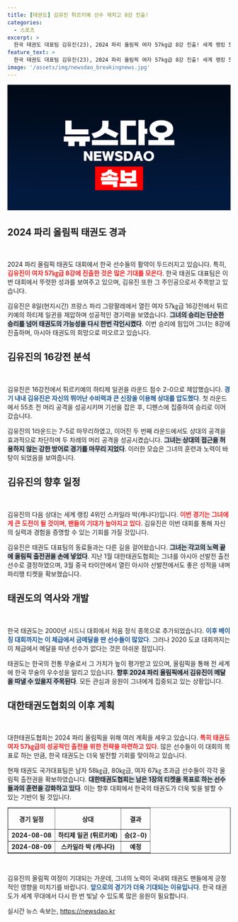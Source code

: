 ```yaml
---
title: [태권도] 김유진 튀르키예 선수 제치고 8강 진출!
categories:
  - 스포츠
excerpt: >
  한국 태권도 대표팀 김유진(23), 2024 파리 올림픽 여자 57kg급 8강 진출! 세계 랭킹 5위 선수를 꺾고 당당히 올라선 그녀의 경기가 주목받고 있다. 다음 상대는 캐나다의 스카일라 박!
feature_text: >
  한국 태권도 대표팀 김유진(23), 2024 파리 올림픽 여자 57kg급 8강 진출! 세계 랭킹 5위 선수를 꺾고 당당히 올라선 그녀의 경기가 주목받고 있다. 다음 상대는 캐나다의 스카일라 박!
image: '/assets/img/newsdao_breakingnews.jpg'
---
```


<p><img src="/assets/img/newsdao_breakingnews.jpg" alt="cryptoinkorea 속보" /></p>

<h2 data-ke-size="size26">2024 파리 올림픽 태권도 경과</h2>

<p data-ke-size="size16">&nbsp;</p>

<p>2024 파리 올림픽 태권도 대회에서 한국 선수들의 활약이 두드러지고 있습니다. 특히, <b><span style="color: #ee2323;">김유진이 여자 57㎏급 8강에 진출한 것은 많은 기대를 모은다</span></b>. 한국 태권도 대표팀은 이번 대회에서 뚜렷한 성과를 보여주고 있으며, 김유진 또한 그 주인공으로서 주목받고 있습니다. </p>

<p>김유진은 8일(현지시간) 프랑스 파리 그랑팔레에서 열린 여자 57㎏급 16강전에서 튀르키예의 하티제 일귄을 제압하며 성공적인 경기력을 보였습니다. <b><span style="background-color: #21538527;">그녀의 승리는 단순한 승리를 넘어 태권도의 가능성을 다시 한번 각인시켰다</span></b>. 이번 승리에 힘입어 그녀는 8강에 진출하며, 아시아 태권도의 희망으로 떠오르고 있습니다.</p>

<h2 data-ke-size="size26">김유진의 16강전 분석</h2>

<p data-ke-size="size16">&nbsp;</p>

<p>김유진은 16강전에서 튀르키예의 하티제 일귄을 라운드 점수 2-0으로 제압했습니다. <b><span style="color: #1a5490;">경기 내내 김유진은 자신의 뛰어난 수비력과 큰 신장을 이용해 상대를 압도했다</span></b>. 첫 라운드에서 55초 전 머리 공격을 성공시키며 기선을 잡은 후, 디펜스에 집중하여 승리로 이어갔습니다. </p>

<p>김유진의 1라운드는 7-5로 마무리하였고, 이어진 두 번째 라운드에서도 상대의 공격을 효과적으로 차단하며 두 차례의 머리 공격을 성공시켰습니다. <b><span style="background-color: #21538527;">그녀는 상대의 접근을 허용하지 않는 강한 방어로 경기를 마무리 지었다</span></b>. 이러한 모습은 그녀의 훈련과 노력이 바탕이 되었음을 보여줍니다. </p>

<h2 data-ke-size="size26">김유진의 향후 일정</h2>

<p data-ke-size="size16">&nbsp;</p>

<p>김유진의 다음 상대는 세계 랭킹 4위인 스카일라 박(캐나다)입니다. <b><span style="color: #ee2323;">이번 경기는 그녀에게 큰 도전이 될 것이며, 팬들의 기대가 높아지고 있다</span></b>. 김유진은 이번 대회를 통해 자신의 실력과 경험을 증명할 수 있는 기회를 가질 것입니다.</p>

<p>김유진은 태권도 대표팀의 동료들과는 다른 길을 걸어왔습니다. <b><span style="background-color: #21538527;">그녀는 각고의 노력 끝에 올림픽 출전권을 손에 넣었다</span></b>. 지난 1월 대한태권도협회는 그녀를 아시아 선발전 출전 선수로 결정하였으며, 3월 중국 타이안에서 열린 아시아 선발전에서도 좋은 성적을 내며 파리행 티켓을 확보했습니다.</p>

<h2 data-ke-size="size26">태권도의 역사와 개발</h2>

<p data-ke-size="size16">&nbsp;</p>

<p>한국 태권도는 2000년 시드니 대회에서 처음 정식 종목으로 추가되었습니다. <b><span style="color: #1a5490;">이후 베이징 대회까지는 이 체급에서 금메달을 딴 선수들이 많았다</span></b>. 그러나 2020 도쿄 대회까지는 이 체급에서 메달을 따낸 선수가 없다는 것은 아쉬운 점입니다.</p>

<p>태권도는 한국의 전통 무술로서 그 가치가 높이 평가받고 있으며, 올림픽을 통해 전 세계에 한국 무술의 우수성을 알리고 있습니다. <b><span style="background-color: #21538527;">향후 2024 파리 올림픽에서 김유진이 메달을 따낼 수 있을지 주목된다</span></b>. 모든 관심과 응원이 그녀에게 집중되고 있는 상황입니다.</p>

<h2 data-ke-size="size26">대한태권도협회의 이후 계획</h2>

<p data-ke-size="size16">&nbsp;</p>

<p>대한태권도협회는 2024 파리 올림픽을 위해 여러 계획을 세우고 있습니다. <b><span style="color: #ee2323;">특히 태권도 여자 57㎏급의 성공적인 출전을 위한 전략을 마련하고 있다</span></b>. 많은 선수들이 이 대회의 목표로 하는 만큼, 한국 태권도는 더욱 발전할 기회를 맞이하고 있습니다.</p>

<p>현재 태권도 국가대표팀은 남자 58㎏급, 80㎏급, 여자 67㎏ 초과급 선수들이 각각 올림픽 출전권을 확보하였습니다. <b><span style="background-color: #21538527;">대한태권도협회는 남은 1장의 티켓을 목표로 하는 선수들과의 훈련을 강화하고 있다</span></b>. 이는 향후 대회에서 한국의 태권도가 더욱 빛을 발할 수 있는 기반이 될 것입니다.</p>

<table style="width: 100%; border-collapse: collapse;" border="1">
    <tr>
        <th style="text-align: center; height: 40px;"><b>경기 일정</b></th>
        <th style="text-align: center; height: 40px;"><b>상대</b></th>
        <th style="text-align: center; height: 40px;"><b>결과</b></th>
    </tr>
    <tr>
        <td style="text-align: center; height: 17px;"><b>2024-08-08</b></td>
        <td style="text-align: center; height: 17px;"><b>하티제 일귄 (튀르키예)</b></td>
        <td style="text-align: center; height: 17px;"><b>승(2-0)</b></td>
    </tr>
    <tr>
        <td style="text-align: center; height: 17px;"><b>2024-08-09</b></td>
        <td style="text-align: center; height: 17px;"><b>스카일라 박 (캐나다)</b></td>
        <td style="text-align: center; height: 17px;"><b>예정</b></td>
    </tr>
</table>

<p data-ke-size="size16">&nbsp;</p>

<p>김유진의 올림픽 여정이 기대되는 가운데, 그녀의 노력이 국내외 태권도 팬들에게 긍정적인 영향을 미치기를 바랍니다. <b><span style="color: #1a5490;">앞으로의 경기가 더욱 기대되는 이유입니다</span></b>. 한국 태권도가 세계 무대에서 다시 한 번 빛날 수 있도록 많은 응원이 필요합니다.</p>
실시간 뉴스 속보는, <a href="https://newsdao.kr" rel="dofollow">https://newsdao.kr</a>


